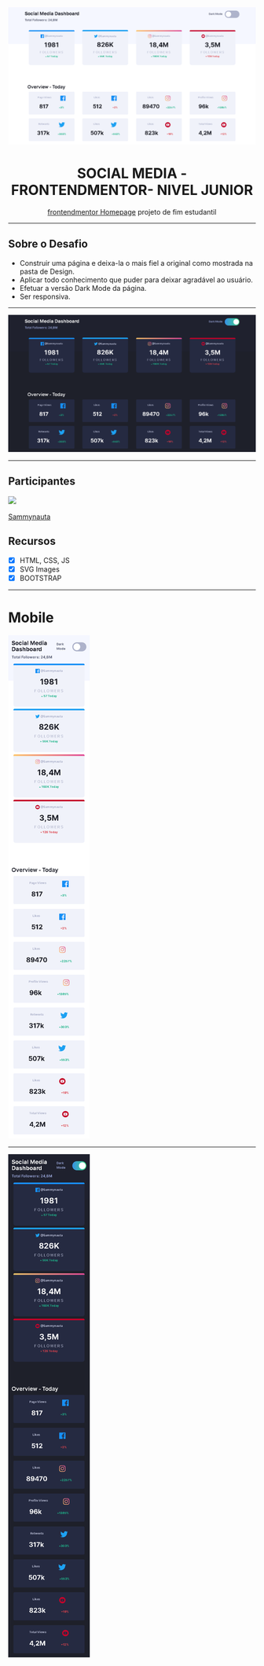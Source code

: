 <img src="images/slide1.png">

<h1 align="center">
SOCIAL MEDIA - FRONTENDMENTOR- NIVEL JUNIOR
</h1>

<p align="center"><a href="https://www.frontendmentor.io">frontendmentor Homepage</a> projeto de fim estudantil</p>

<hr>

## Sobre o Desafio
- Construir uma página e deixa-la o mais fiel a original como mostrada na pasta de Design.
- Aplicar todo conhecimento que puder para deixar agradável ao usuário. 
- Efetuar a versão Dark Mode da página.
- Ser responsiva.

<hr>

<img src="images/slide2.png">

<hr>

## Participantes
[<img src="https://avatars.githubusercontent.com/u/78274299?s=460&u=ff8ad4d8a803bf74541ca2b3e40b85402496f657&v=4" width="75px;"/>](https://github.com/Sammynauta)

[Sammynauta](https://github.com/Sammynauta)

## Recursos

- [x] HTML, CSS, JS
- [x] SVG Images
- [x] BOOTSTRAP

<hr>

# Mobile 

<img src="images/mobile1.png">

<hr>

<img src="images/mobile2.png">